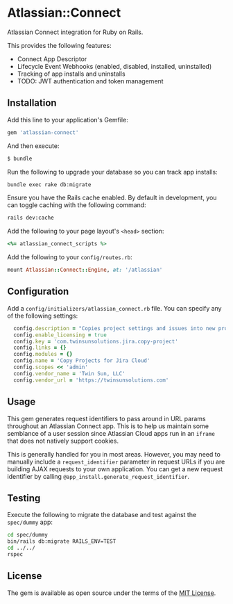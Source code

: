 # Atlassian::Connect
Atlassian Connect integration for Ruby on Rails.

This provides the following features:
 - Connect App Descriptor
 - Lifecycle Event Webhooks (enabled, disabled, installed, uninstalled)
 - Tracking of app installs and uninstalls
 - TODO: JWT authentication and token management

## Installation
Add this line to your application's Gemfile:

```ruby
gem 'atlassian-connect'
```

And then execute:
```bash
$ bundle
```

Run the following to upgrade your database so you can track app installs:

```bash
bundle exec rake db:migrate
```

Ensure you have the Rails cache enabled. By default in development, you can toggle caching with the following command:

```bash
rails dev:cache
```  

Add the following to your page layout's `<head>` section:

```ruby
<%= atlassian_connect_scripts %>
```

Add the following to your `config/routes.rb`:

```ruby
mount Atlassian::Connect::Engine, at: '/atlassian'
```

## Configuration

Add a `config/initializers/atlassian_connect.rb` file. You can specify any of the following settings:
```ruby
  config.description = "Copies project settings and issues into new projects."
  config.enable_licensing = true
  config.key = 'com.twinsunsolutions.jira.copy-project'
  config.links = {}
  config.modules = {}
  config.name = 'Copy Projects for Jira Cloud'
  config.scopes << 'admin'
  config.vendor_name = 'Twin Sun, LLC'
  config.vendor_url = 'https://twinsunsolutions.com'
```

## Usage
This gem generates request identifiers to pass around in URL params throughout an Atlassian Connect app. This is to help us maintain some semblance of a user session since Atlassian Cloud apps run in an `iframe` that does not natively support cookies.

This is generally handled for you in most areas. However, you may need to manually include a `request_identifier` parameter in request URLs if you are building AJAX requests to your own application. You can get a new request identifier by calling `@app_install.generate_request_identifier`.

## Testing
Execute the following to migrate the database and test against the `spec/dummy` app:

```bash
cd spec/dummy
bin/rails db:migrate RAILS_ENV=TEST
cd ../../
rspec
```

## License
The gem is available as open source under the terms of the [MIT License](https://opensource.org/licenses/MIT).
